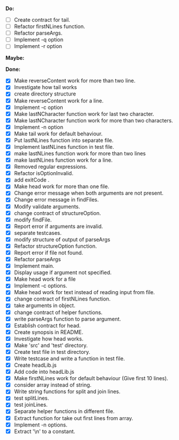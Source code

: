**Do:**
- [ ] Create contract for tail.
- [ ] Refactor firstNLines function.
- [ ] Refactor parseArgs.
- [ ] Implement -q option
- [ ] Implement -r option

**Maybe:**

**Done:**
- [x] Make reverseContent work for more than two line.
- [x] Investigate how tail works
- [x] create directory structure
- [x] Make reverseContent work for a line.
- [x] Implement -c option
- [x] Make lastNCharacter function work for last two character.
- [x] Make lastNCharacter function work for more than two characters.
- [x] Implement -n option
- [x] Make tail work for default behaviour.
- [x] Put lastNLines function into separate file.
- [x] Implement lastNLines function in test file.
- [x] make lastNLines function work for more than two lines
- [x] make lastNLines function work for a line.
- [x] Removed regular expressions.
- [x] Refactor isOptionInvalid.
- [x] add exitCode .
- [x] Make head work for more than one file.
- [X] Change error message when both arguments are not present.
- [x] Change error message in findFiles.
- [x] Modify validate arguments.
- [x] change contract of structureOption.
- [x] modify findFile.
- [x] Report error if arguments are invalid.
- [x] separate testcases.
- [x] modify structure of output of parseArgs
- [x] Refactor structureOption function.
- [x] Report error if file not found.
- [x] Refactor parseArgs
- [x] Implement main.
- [x] Display usage if argument not specified.
- [x] Make head work for a file
- [x] Implement -c options.
- [x] Make head work for text instead of reading input from file.
- [x] change contract of firstNLines function.
- [x] take arguments in object.
- [x] change contract of helper functions.
- [x] write parseArgs function to parse argument.
- [x] Establish contract for head.
- [x] Create synopsis in README.
- [x] Investigate how head works.
- [x] Make 'src' and 'test' directory.
- [x] Create test file in test directory.
- [x] Write testcase and write a function in test file.
- [x] Create headLib.js
- [x] Add code into headLib.js
- [x] Make firstNLines work for default behaviour (Give first 10 lines).
- [x] consider array instead of string.
- [x] Write string functions for split and join lines.
- [x] test splitLines.
- [x] test joinLines.
- [x] Separate helper functions in different file.
- [x] Extract function for take out first lines from array.
- [x] Implement -n options.
- [x] Extract '\n' to  a constant.
